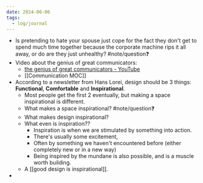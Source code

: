 ```yaml
---
date: 2024-06-06
tags:
  - log/journal
---
```

- Is pretending to hate your spouse just cope for the fact they don't get to spend much time together because the corporate machine rips it all away, or do are they just unhealthy? #note/question❓ 
- Video about the genius of great communicators:
	- [the genius of great communicators - YouTube](https://www.youtube.com/watch?v=_Glpbzz5PDI&t=29s)
	- [[Communication MOC]]
- According to a newsletter from Hans Lorei, design should be 3 things: **Functional**, **Comfortable** and **Inspirational**.
	- Most people get the first 2 eventually, but making a space inspirational is different. 
	- What makes a space inspirational? #note/question❓ 
	- What makes design inspirational?
	- What even is inspiration??
		- Inspiration is when we are stimulated by something into action.
		- There's usually some excitement,
		- Often by something we haven't encountered before (either completely new or in a new way)
		- Being inspired by the mundane is also possible, and is a muscle worth building.
	- A [[good design is inspirational]].
- 
